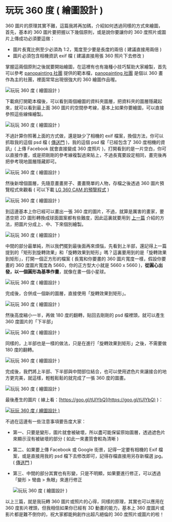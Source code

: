 # 玩玩 360 度 ( 繪圖設計 ) 

360 圖片的原理其實不難，這篇我將再加碼，介紹如何透過同樣的方式來繪圖，首先，基本的 360 圖片要把握以下幾個原則，或是說你要讓你的 360 度照片或圖片上傳成功必須要這做：

- 圖片長寬比例至少必須為 1:2，寬度至少要是長度的兩倍 ( 建議直接用兩倍 )
- 圖片必須包含相機資訊 exif 檔 ( 建議直接用張 360 照片下去修改 )

掌握這兩個原則之後就要開始繪圖，在這裡有也有幾種小技巧幫助大家繪製，首先可以參考 [panopainting 社團](https://www.facebook.com/groups/panopainting/?fref=ts) 提供的範本檔，[panopainting 社團](https://www.facebook.com/groups/panopainting/?fref=ts) 是個以 360 畫作為主的社團，裡面常常出現很強大的 360 繪圖作品喔。

![玩玩 360 度 ( 繪圖設計 ) ](/img/articles/201608/20160801_1_02.jpg)

下載病打開範本檔後，可以看到兩個繪圖的資料夾圖層，把資料夾的圖層隱藏起來，就可以看到最上面 360 圖片的空間參考線，基本上如果你要繪圖，可以直接參照這些線條繪製。

![玩玩 360 度 ( 繪圖設計 ) ](/img/articles/201608/20160801_1_03.jpg)

不過計算你照著上面的方式做，還是缺少了相機的 exif 檔案，換個方法，你可以抓取我的這個 psd 檔 ( [傳送門](/img/articles/201608/360photo.psd) )，我的這個 psd 檔「已經包含了 360 度相機的資訊」( 上傳 Facebook 就會直接變成 360 度照片 )，打開看到的是一片空白，你可以直接作畫，或是把剛剛的參考線複製過來貼上，不過長寬要設定相同，畫完後再把參考現地圖層隱藏即可。

![玩玩 360 度 ( 繪圖設計 ) ](/img/articles/201608/20160801_1_04.jpg)

然後新增個圖層，先隨意畫畫房子、畫畫簡單的人物，存檔之後透過 360 圖片預覽程式來觀看 ( 可以下載 [LG 360 CAM 的預覽程式](http://www.lg.com/tw/support/support-product/lg-LGR105) )

![玩玩 360 度 ( 繪圖設計 ) ](/img/articles/201608/20160801_1_05.jpg)

到這邊基本上你已經可以畫出一張 360 度的圖片，不過，就算是厲害的畫家，要憑空把 2D 圖形轉換成球面圖案都有些難度，因此這裏就要用到 [上一篇](http://www.oxxostudio.tw/articles/201608/panorama-360-3.html) 介紹的方法，把圖片分成上、中、下來個別繪製。

![玩玩 360 度 ( 繪圖設計 ) ](/img/articles/201608/20160801_1_06.jpg)

中間的部分最單純，所以我們擺到最後面再來煩惱，先看到上半部，還記得上一篇提到的「矩形到旋轉效果」和「旋轉效果到矩形」嗎？這裏要用到的是「旋轉效果到矩形」，打開一個正方形的檔案 ( 長寬和你要畫的 360 圖片寬度一樣，假設你要畫的 360 度圖片寬度為 5660，你的正方型大小就是 5660 x 5660 )，**從圓心出發，以一個圓形為基準作畫**，就像在畫一個小星球。

![玩玩 360 度 ( 繪圖設計 ) ](/img/articles/201608/20160801_1_07.jpg)

完成後，合併成一個新的圖層，直接使用「旋轉效果到矩形」。

![玩玩 360 度 ( 繪圖設計 ) ](/img/articles/201608/20160801_1_08.jpg)

然後高度縮小一半，再做 180 度的翻轉，貼回去剛剛的 psd 檔裡頭，就可以產生 360 度圖片的「下半部」

![玩玩 360 度 ( 繪圖設計 ) ](/img/articles/201608/20160801_1_09.jpg)

同樣的，上半部也是一樣的做法，只是在進行「旋轉效果到矩形」之後，不需要做 180 度的翻轉。

![玩玩 360 度 ( 繪圖設計 ) ](/img/articles/201608/20160801_1_10.jpg)

完成後，我們將上半部、下半部與中間部位結合，也可以使用遮色片來讓接合的地方更完美，就這樣，輕輕鬆鬆的就完成了一張 360 度的圖畫。

![玩玩 360 度 ( 繪圖設計 ) ](/img/articles/201608/20160801_1_11.jpg)

最後產生的圖片 ( 線上看：[https://goo.gl/tUlYbQ](https://goo.gl/tUlYbQ) )：

[![玩玩 360 度 ( 繪圖設計 ) ](/img/articles/201608/20160801_1_12.jpg)](https://goo.gl/tUlYbQ)

不過在這邊有一些注意事項要告度大家：

- 第一、只要是變形，圖片就會被破壞，所以盡可能保留原始圖層，透過遮色片來顯示沒有被破壞的部分 ( 如此一來畫質會較為清晰 )

- 第二、如果要上傳 Facebook 或 Google 街景，記得一定要有相機的 Exif 檔案，或是直接用我的 psd 檔下去修改即可，記得存檔直接用另存新檔選 jpg。 ( [傳送門](/img/articles/201608/360photo.psd) )

- 第三、中間的部分其實也有形變，只是不明顯，如果要進行修正，可以透過「變形 > 彎曲 > 魚眼」來進行修正

	![玩玩 360 度 ( 繪圖設計 ) ](/img/articles/201608/20160801_1_13.jpg)

以上三篇，就是我玩轉 360 圖片或照片的心得，同樣的原理，其實也可以應用在 360 度影片裡頭，但我相信如果你已經有 3D 動畫的能力，基本上 360 度圖片或影片都是難不倒你的，祝大家都能夠創作出超凡絕倫的 360 度照片或圖片的啦！


